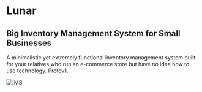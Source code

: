 # Lunar [![<Lunar Industrial>](https://circleci.com/gh/Nick9500/Lunar.svg?style=svg)](https://app.circleci.com/pipelines/github/Nick9500/Lunar)

## Big Inventory Management System for Small Businesses
  
A minimalistic yet extremely functional inventory management system built for your relatives who run an e-commerce store but have no idea how to use technology. 
Protov1.
  
![IMS](https://hackernoon.com/hn-images/1*-NOQtyJAGQ1RNC3iVt_thA.png)
